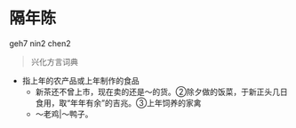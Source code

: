 # 隔年陈
geh7 nin2 chen2
> 兴化方言词典
- 指上年的农产品或上年制作的食品
  - 新茶还不曾上市，现在卖的还是～的货。②除夕做的饭菜，于新正头几日食用，取“年年有余”的吉兆。③上年饲养的家禽
  - ～老鸡|～鸭子。
